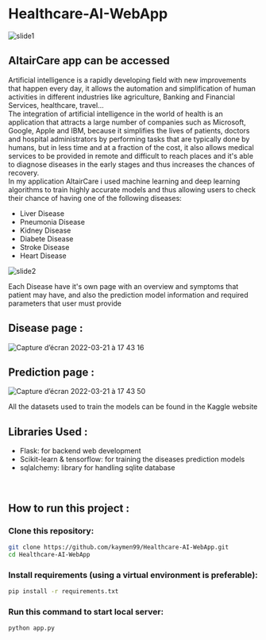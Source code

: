 # Healthcare-AI-WebApp

![slide1](https://user-images.githubusercontent.com/83681204/132836093-c80aca67-b58d-420b-8155-23d1e54d46ac.jpg)

## AltairCare app can be accessed

Artificial intelligence is a rapidly developing field with new improvements that happen every day, it allows the automation and simplification of human activities in different industries like agriculture, Banking and Financial Services, healthcare, travel...
<br>
The integration of artificial intelligence in the world of health is an application that attracts a large number of companies such as Microsoft, Google, Apple and IBM, because it simplifies the lives of patients, doctors and hospital administrators by performing tasks that are typically done by humans, but in less time and at a fraction of the cost, it also allows medical services to be provided in remote and difficult to reach places and it's able to diagnose diseases in the early stages and thus increases the chances of recovery. 
<br>
In my application AltairCare i used machine learning and deep learning algorithms to train highly accurate models and thus allowing users to check their chance of having one of the following diseases:
<ul>
  <li>Liver Disease</li>
  <li>Pneumonia Disease</li>
  <li>Kidney Disease</li>
  <li>Diabete Disease</li>
  <li>Stroke Disease</li>
  <li>Heart Disease</li>
</ul>



![slide2](https://user-images.githubusercontent.com/83681204/132843407-0d59dca9-d0cc-4a3d-a75b-6d995aca761e.jpg)


Each Disease have it's own page with an overview and symptoms that patient may have, and also the prediction model information and required parameters that user must provide

<h2> Disease page : </h2>

![Capture d’écran 2022-03-21 à 17 43 16](https://user-images.githubusercontent.com/83681204/159312257-c9382514-bf8a-4dd2-afc6-777e2e0f812d.png)

<h2> Prediction page : </h2>

![Capture d’écran 2022-03-21 à 17 43 50](https://user-images.githubusercontent.com/83681204/159312337-8a8f8932-473b-4c66-a7f2-c63f1b045c5b.png)

All the datasets used to train the models can be found in the Kaggle website

<h2> Libraries Used : </h2>
<ul>
  <li>Flask: for backend web development </li>
  <li>Scikit-learn & tensorflow: for training the diseases prediction models </li>
  <li>sqlalchemy: library for handling sqlite database </li>
</ul>
<br/>
<h2> How to run this project : </h2>
<h3>Clone this repository: </h3>

```sh
git clone https://github.com/kaymen99/Healthcare-AI-WebApp.git
cd Healthcare-AI-WebApp
```

<h3>Install requirements (using a virtual environment is preferable): </h3>

```sh
pip install -r requirements.txt
```

<h3>Run this command to start local server: </h3>

```sh
python app.py
```





